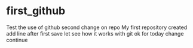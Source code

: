 # first_github
Test the use of github 
second change on repo
My first repository created
add line after first save
let see how it works with git
ok for today change continue
